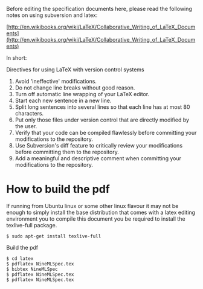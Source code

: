 
Before editing the specification documents here, please read 
the following notes on using subversion and latex:

[http://en.wikibooks.org/wiki/LaTeX/Collaborative_Writing_of_LaTeX_Documents](http://en.wikibooks.org/wiki/LaTeX/Collaborative_Writing_of_LaTeX_Documents)

In short:

Directives for using LaTeX with version control systems

   1. Avoid 'ineffective' modifications.
   2. Do not change line breaks without good reason.
   3. Turn off automatic line wrapping of your LaTeX editor.
   4. Start each new sentence in a new line.
   5. Split long sentences into several lines so that each line 
      has at most 80 characters.
   6. Put only those files under version control that are directly 
      modified by the user.
   7. Verify that your code can be compiled flawlessly before committing 
      your modifications to the repository.
   8. Use Subversion's diff feature to critically review your modifications
      before committing them to the repository.
   9. Add a meaningful and descriptive comment when committing your 
      modifications to the repository.


How to build the pdf
====================

If running from Ubuntu linux or some other linux flavour it may not be enough to simply install the base distribution that comes with a latex editing environment you to compile this document you be required to install the texlive-full package.

```
$ sudo apt-get install texlive-full 
```

Build the pdf

```
$ cd latex
$ pdflatex NineMLSpec.tex
$ bibtex NineMLSpec
$ pdflatex NineMLSpec.tex
$ pdflatex NineMLSpec.tex
```
